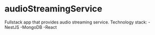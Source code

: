 # audioStreamingService
Fullstack app that provides audio streaming service.
Technology stack:
-NestJS
-MongoDB
-React
